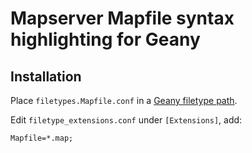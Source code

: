 # Mapserver Mapfile syntax highlighting for Geany

## Installation

Place `filetypes.Mapfile.conf` in a [Geany filetype path](http://www.geany.org/manual/dev/index.html#configuration-file-paths).

Edit `filetype_extensions.conf` under `[Extensions]`, add:

    Mapfile=*.map;


